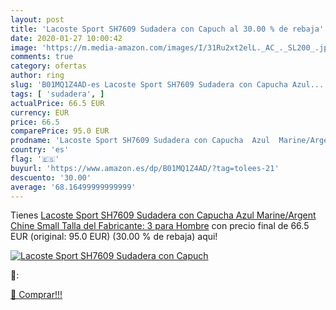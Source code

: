 ```yaml
---
layout: post
title: 'Lacoste Sport SH7609 Sudadera con Capuch al 30.00 % de rebaja'
date: 2020-01-27 10:00:42
image: 'https://m.media-amazon.com/images/I/31Ru2xt2elL._AC_._SL200_.jpg'
comments: true
category: ofertas
author: ring
slug: 'B01MQ1Z4AD-es Lacoste Sport SH7609 Sudadera con Capucha Azul...'
tags: [ 'sudadera', ]
actualPrice: 66.5 EUR
currency: EUR
price: 66.5
comparePrice: 95.0 EUR
prodname: 'Lacoste Sport SH7609 Sudadera con Capucha  Azul  Marine/Argent Chine   Small  Talla del Fabricante: 3  para Hombre'
country: 'es'
flag: '🇪🇸'
buyurl: 'https://www.amazon.es/dp/B01MQ1Z4AD/?tag=tolees-21'
descuento: '30.00'
average: '68.16499999999999'
---
```


Tienes [Lacoste Sport SH7609 Sudadera con Capucha  Azul  Marine/Argent Chine   Small  Talla del Fabricante: 3  para Hombre](https://www.amazon.es/dp/B01MQ1Z4AD/?tag=tolees-21) con precio final de  66.5 EUR (original: 95.0 EUR) (30.00 %  de rebaja) aqui!

[![Lacoste Sport SH7609 Sudadera con Capuch](https://m.media-amazon.com/images/I/31Ru2xt2elL._AC_._SL200_.jpg)](https://www.amazon.es/dp/B01MQ1Z4AD/?tag=tolees-21)

🔎:


[🛒 Comprar!!!](https://www.amazon.es/dp/B01MQ1Z4AD/?tag=tolees-21)
